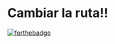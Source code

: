 # Cambiar la ruta!!
[![forthebadge](https://forthebadge.com/images/badges/built-with-love.svg)](https://forthebadge.com)
